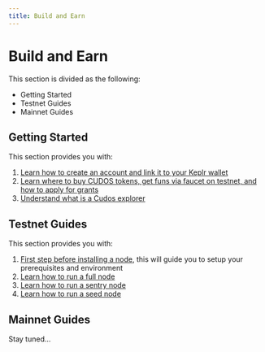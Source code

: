 ```yaml
---
title: Build and Earn
---
```


# Build and Earn

This section is divided as the following:

* Getting Started
* Testnet Guides
* Mainnet Guides

## Getting Started

This section provides you with:

1. [Learn how to create an account and link it to your Keplr wallet](/docs/build-and-earn/getting-started/creating-a-keplr-wallet.md)
2. [Learn where to buy CUDOS tokens, get funs via faucet on testnet, and how to apply for grants](/docs/build-and-earn/getting-started/funding-your-wallet.md)
3. [Understand what is a Cudos explorer](/docs/build-and-earn/getting-started/cudos-explorer.md)

## Testnet Guides

This section provides you with:

1. [First step before installing a node](/docs/build-and-earn/testnet-guides/prerequisites.md), this will guide you to setup your prerequisites and environment
2. [Learn how to run a full node](/docs/build-and-earn/testnet-guides/run-full-node.md)
3. [Learn how to run a sentry node](/docs/build-and-earn/testnet-guides/run-sentry-node.md)
4. [Learn how to run a seed node](/docs/build-and-earn/testnet-guides/run-seed-node.md)

## Mainnet Guides

Stay tuned...
